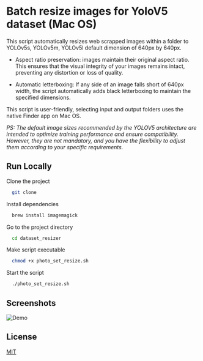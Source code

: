 
# Batch resize images for YoloV5 dataset (Mac OS)

This script automatically resizes web scrapped images within a folder to YOLOv5s, YOLOv5m, YOLOv5l default dimension of 640px by 640px. 

- Aspect ratio preservation: images maintain their original aspect ratio. This ensures that the visual integrity of your images remains intact, preventing any distortion or loss of quality.

- Automatic letterboxing: If any side of an image falls short of 640px width, the script automatically adds black letterboxing to maintain the specified dimensions.

This script is user-friendly, selecting input and output folders uses the native Finder app on Mac OS.

*PS: The default image sizes recommended by the YOLOV5 architecture are intended to optimize training performance and ensure compatibility. However, they are not mandatory, and you have the flexibility to adjust them according to your specific requirements.*
## Run Locally

Clone the project

```bash
  git clone
```
Install dependencies

```bash
  brew install imagemagick
```

Go to the project directory

```bash
  cd dataset_resizer
```
Make script executable

```bash
  chmod +x photo_set_resize.sh
```

Start the script

```bash
  ./photo_set_resize.sh
```

## Screenshots

![Demo](demo.gif)

## License

[MIT](https://choosealicense.com/licenses/mit/)

